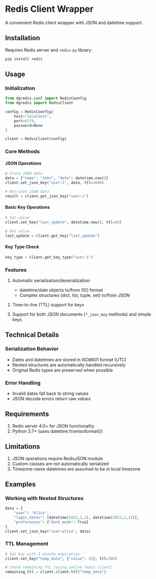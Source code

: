 # Redis Client Wrapper

A convenient Redis client wrapper with JSON and datetime support.

## Installation

Requires Redis server and `redis-py` library:

```bash
pip install redis
```

## Usage

### Initialization

```python
from dgredis.conf import RedisCoonfig
from dgredis import RedisClient

config = RedisCoonfig(
    host="localhost",
    port=6379,
    password=None
)

client = RedisClient(config)
```

### Core Methods

#### JSON Operations

```python
# Store JSON data
data = {"name": "John", "date": datetime.now()}
client.set_json_key("user:1", data, ttl=3600)

# Retrieve JSON data
result = client.get_json_key("user:1")
```

#### Basic Key Operations

```python
# Set value
client.set_key("last_update", datetime.now(), ttl=60)

# Get value
last_update = client.get_key("last_update")
```

#### Key Type Check

```python
key_type = client.get_key_type("user:1")
```

### Features

1. Automatic serialization/deserialization:
   - datetime/date objects to/from ISO format
   - Complex structures (dict, list, tuple, set) to/from JSON

2. Time-to-live (TTL) support for keys

3. Support for both JSON documents (`*_json_key` methods) and simple keys

## Technical Details

### Serialization Behavior

- Dates and datetimes are stored in ISO8601 format (UTC)
- Nested structures are automatically handled recursively
- Original Redis types are preserved when possible

### Error Handling

- Invalid dates fall back to string values
- JSON decode errors return raw values

## Requirements

1. Redis server 4.0+ for JSON functionality
2. Python 3.7+ (uses datetime.fromisoformat())

## Limitations

1. JSON operations require RedisJSON module
2. Custom classes are not automatically serialized
3. Timezone-naive datetimes are assumed to be in local timezone

## Examples

### Working with Nested Structures

```python
data = {
    "user": "Alice",
    "login_dates": [datetime(2023,1,1), datetime(2023,1,15)],
    "preferences": {"dark_mode": True}
}
client.set_json_key("user:alice", data)
```

### TTL Management

```python
# Set key with 5 minute expiration
client.set_key("temp_data", {"value": 42}, ttl=300)

# Check remaining TTL (using native redis client)
remaining_ttl = client.client.ttl("temp_data")
```
